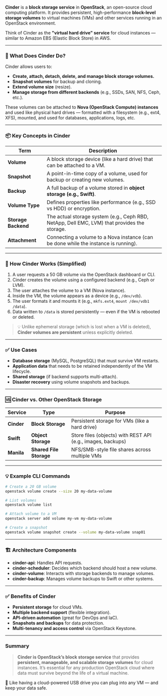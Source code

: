**Cinder** is a **block storage service** in **OpenStack**, an open-source cloud computing platform. It provides persistent, high-performance **block-level storage volumes** to virtual machines (VMs) and other services running in an OpenStack environment.

Think of Cinder as the **"virtual hard drive" service** for cloud instances — similar to Amazon EBS (Elastic Block Store) in AWS.

---

### 🔧 What Does Cinder Do?

Cinder allows users to:

- **Create, attach, detach, delete, and manage block storage volumes.**
- **Snapshot volumes** for backup and cloning.
- **Extend volume size** (resize).
- **Manage storage from different backends** (e.g., SSDs, SAN, NFS, Ceph, etc.).

These volumes can be attached to **Nova (OpenStack Compute) instances** and used like physical hard drives — formatted with a filesystem (e.g., ext4, XFS), mounted, and used for databases, applications, logs, etc.

---

### 📦 Key Concepts in Cinder

| Term                | Description                                                                                  |
| ------------------- | -------------------------------------------------------------------------------------------- |
| **Volume**          | A block storage device (like a hard drive) that can be attached to a VM.                     |
| **Snapshot**        | A point-in-time copy of a volume, used for backup or creating new volumes.                   |
| **Backup**          | A full backup of a volume stored in **object storage (e.g., Swift)**.                        |
| **Volume Type**     | Defines properties like performance (e.g., SSD vs HDD) or encryption.                        |
| **Storage Backend** | The actual storage system (e.g., Ceph RBD, NetApp, Dell EMC, LVM) that provides the storage. |
| **Attachment**      | Connecting a volume to a Nova instance (can be done while the instance is running).          |

---

### 🔄 How Cinder Works (Simplified)

1. A user requests a 50 GB volume via the OpenStack dashboard or CLI.
2. Cinder creates the volume using a configured backend (e.g., Ceph or LVM).
3. The user attaches the volume to a VM (Nova instance).
4. Inside the VM, the volume appears as a device (e.g., `/dev/vdb`).
5. The user formats it and mounts it (e.g., `mkfs.ext4`, `mount /dev/vdb1 /data`).
6. Data written to `/data` is stored persistently — even if the VM is rebooted or deleted.

> 💡 Unlike ephemeral storage (which is lost when a VM is deleted), **Cinder volumes are persistent** unless explicitly deleted.

---

### ✅ Use Cases

- **Database storage** (MySQL, PostgreSQL) that must survive VM restarts.
- **Application data** that needs to be retained independently of the VM lifecycle.
- **Shared storage** (if backend supports multi-attach).
- **Disaster recovery** using volume snapshots and backups.

---

### 🆚 Cinder vs. Other OpenStack Storage

| Service    | Type                    | Purpose                                                     |
| ---------- | ----------------------- | ----------------------------------------------------------- |
| **Cinder** | **Block Storage**       | Persistent storage for VMs (like a hard drive)              |
| **Swift**  | **Object Storage**      | Store files (objects) with REST API (e.g., images, backups) |
| **Manila** | **Shared File Storage** | NFS/SMB-style file shares across multiple VMs               |

---

### 💡 Example CLI Commands

```bash
# Create a 20 GB volume
openstack volume create --size 20 my-data-volume

# List volumes
openstack volume list

# Attach volume to a VM
openstack server add volume my-vm my-data-volume

# Create a snapshot
openstack volume snapshot create --volume my-data-volume snap01
```

---

### 🏗️ Architecture Components

- **cinder-api**: Handles API requests.
- **cinder-scheduler**: Decides which backend should host a new volume.
- **cinder-volume**: Interacts with storage backends to manage volumes.
- **cinder-backup**: Manages volume backups to Swift or other systems.

---

### ✅ Benefits of Cinder

- **Persistent storage** for cloud VMs.
- **Multiple backend support** (flexible integration).
- **API-driven automation** (great for DevOps and IaC).
- **Snapshots and backups** for data protection.
- **Multi-tenancy and access control** via OpenStack Keystone.

---

### Summary

> **Cinder is OpenStack’s block storage service** that provides **persistent, manageable, and scalable storage volumes** for cloud instances. It’s essential for any production OpenStack cloud where data must survive beyond the life of a virtual machine.

🔧 Like having a cloud-powered USB drive you can plug into any VM — and keep your data safe.
